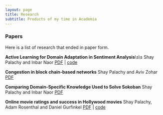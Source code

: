 ```yaml
---
layout: page
title: Research
subtitle: Products of my time in Academia
---
```


### Papers

Here is a list of research that ended in paper form.

**Active Learning for Domain Adaptation in Sentiment Analysis**\s\s
Shay Palachy and Inbar Naor
[PDF](https://dl.dropboxusercontent.com/u/4070062/Papers/Active%20Learning%20for%20Domain%20Adaptation%20in%20Sentiment%20Analysis.pdf)  |  [code](https://github.com/shaypal5/active_learning_for_domain_adaptation_in_sentiment_analysis)


**Congestion in block chain-based networks**
Shay Palachy and Aviv Zohar
[PDF](https://dl.dropboxusercontent.com/u/4070062/Papers/congestion_in_block_networks.pdf)


**Comparing Domain-Specific  Knowledge Used to Solve Sokoban**
Shay Palachy and Inbar Naor
[PDF](https://dl.dropboxusercontent.com/u/4070062/Papers/Comparing%20Domain-Specific%20%20Knowledge%20Used%20to%20Solve%20Sokoban%20-%20Inbar%20Naor%20and%20Shay%20Palachy.pdf)


**Online movie ratings and success in Hollywood movies**
Shay Palachy, Adam Rosenthal and Daniel Gurfinkel
[PDF](https://dl.dropboxusercontent.com/u/4070062/Papers/online_ratings_and_success_in_hollywood_movies.pdf) | [code](https://github.com/shaypal5/rotten_needles)


<!--### Other research-related stuff

* [Aalto homepage](http://users.ics.aalto.fi/japarkki/)-->
